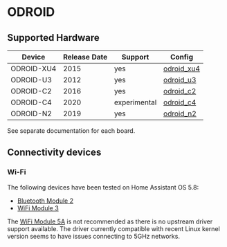 # ODROID

## Supported Hardware

| Device    | Release Date | Support      | Config                                                                |
|-----------|--------------|--------------|-----------------------------------------------------------------------|
| ODROID-XU4 | 2015         | yes          | [odroid_xu4](../../../buildroot-external/configs/odroid_xu4_defconfig) |
| ODROID-U3 | 2012         | yes          | [odroid_u3](../../../buildroot-external/configs/odroid_u3_defconfig)  |
| ODROID-C2 | 2016         | yes          | [odroid_c2](../../../buildroot-external/configs/odroid_c2_defconfig)  |
| ODROID-C4 | 2020         | experimental | [odroid_c4](../../../buildroot-external/configs/odroid_c4_defconfig)  |
| ODROID-N2 | 2019         | yes          | [odroid_n2](../../../buildroot-external/configs/odroid_n2_defconfig)  |

See separate documentation for each board.

## Connectivity devices

### Wi-Fi

The following devices have been tested on Home Assistant OS 5.8:

- [Bluetooth Module 2](https://www.hardkernel.com/shop/bluetooth-module-2/)
- [WiFi Module 3](https://www.hardkernel.com/shop/wifi-module-3/)

The [WiFi Module 5A](https://www.hardkernel.com/shop/wifi-module-5a/) is not
recommended as there is no upstream driver support available. The driver
currently compatible with recent Linux kernel version seems to have issues
connecting to 5GHz networks.
